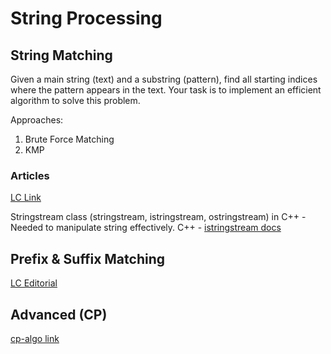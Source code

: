 # String Processing

## String Matching

Given a main string (text) and a substring (pattern), find all starting indices where the pattern appears in the text. Your task is to implement an efficient algorithm to solve this problem.

Approaches: 
1. Brute Force Matching
2. KMP

### Articles

[LC Link](https://leetcode.com/problems/string-matching-in-an-array/editorial/?envType=daily-question&envId=2025-01-07)

Stringstream class (stringstream, istringstream, ostringstream) in C++ - Needed to manipulate string effectively. C++ - [istringstream docs](https://cplusplus.com/reference/sstream/istringstream/)

## Prefix & Suffix Matching

[LC Editorial](https://leetcode.com/problems/counting-words-with-a-given-prefix/editorial/?envType=daily-question&envId=2025-01-09)

## Advanced (CP)
[cp-algo link](https://cp-algorithms.com/string/string-hashing.html)